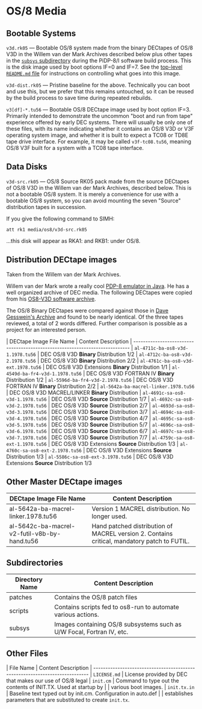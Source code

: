 # OS/8 Media


## Bootable Systems

`v3d.rk05` — Bootable OS/8 system made from the binary DECtapes
of OS/8 V3D in the Willem van der Mark Archives described below plus
other tapes in the [`subsys` subdirectory](/file/media/os8/subsys)
during the PiDP-8/I software build process. This is the disk image used
by boot options IF=0 and IF=7. See the [top-level `README.md`
file][tlrm] for instructions on controlling what goes into this image.

`v3d-dist.rk05` — Pristine baseline for the above. Technically you can
boot and use this, but we prefer that this remains untouched, so it can
be reused by the build process to save time during repeated rebuilds.

`v3[df]-*.tu56` — Bootable OS/8 DECtape image used by boot option IF=3.
Primarily intended to demonstrate the uncommon "boot and run from tape"
experience offered by early DEC systems. There will usually be only one
of these files, with its name indicating whether it contains an OS/8 V3D
or V3F operating system image, and whether it is built to expect a TC08
or TD8E tape drive interface. For example, it may be called
`v3f-tc08.tu56`, meaning OS/8 V3F built for a system with a TC08 tape
interface.


## Data Disks

`v3d-src.rk05` — OS/8 Source RK05 pack made from the source DECtapes
of OS/8 V3D in the Willem van der Mark Archives, described below. This
is not a bootable OS/8 system. It is merely a convenience for use with a
bootable OS/8 system, so you can avoid mounting the seven "Source"
distribution tapes in succession.

If you give the following command to SIMH:

    att rk1 media/os8/v3d-src.rk05
   
...this disk will appear as RKA1: and RKB1: under OS/8.


## Distribution DECtape images

Taken from the Willem van der Mark Archives.

Willem van der Mark wrote a really cool [PDP-8 emulator in Java][vdms].
He has a well organized archive of DEC media.  The following DECtapes
were copied from his [OS8-V3D software archive][vdms].

The OS/8 Binary DECtapes were compared against those in [Dave Gesswein's
Archive][dga] and found to be nearly identical.  Of the three tapes
reviewed, a total of 2 words differed. Further comparison is possible as
a project for an interested person.

| DECtape Image File Name               | Content Description
| ----------------------------------------------------------------------------
| `al-4711c-ba-os8-v3d-1.1978.tu56`     | DEC OS/8 V3D **Binary** Distribution  1/2
| `al-4712c-ba-os8-v3d-2.1978.tu56`     | DEC OS/8 V3D **Binary** Distribution  2/2
| `al-4761c-ba-os8-v3d-ext.1978.tu56`   | DEC OS/8 V3D Extensions **Binary** Distribution  1/1
| `al-4549d-ba-fr4-v3d-1.1978.tu56`     | DEC OS/8 V3D FORTRAN IV **Binary** Distribution  1/2
| `al-5596d-ba-fr4-v3d-2.1978.tu56`     | DEC OS/8 V3D FORTRAN IV **Binary** Distribution  2/2
| `al-5642a-ba-macrel-linker.1978.tu56` | DEC OS/8 V3D MACREL/LINKER **Binary** Distribution 
| `al-4691c-sa-os8-v3d-1.1978.tu56`     | DEC OS/8 V3D **Source** Distribution  1/7
| `al-4692c-sa-os8-v3d-2.1978.tu56`     | DEC OS/8 V3D **Source** Distribution  2/7
| `al-4693d-sa-os8-v3d-3.1978.tu56`     | DEC OS/8 V3D **Source** Distribution  3/7
| `al-4694c-sa-os8-v3d-4.1978.tu56`     | DEC OS/8 V3D **Source** Distribution  4/7
| `al-4695c-sa-os8-v3d-5.1978.tu56`     | DEC OS/8 V3D **Source** Distribution  5/7
| `al-4696c-sa-os8-v3d-6.1978.tu56`     | DEC OS/8 V3D **Source** Distribution  6/7
| `al-4697c-sa-os8-v3d-7.1978.tu56`     | DEC OS/8 V3D **Source** Distribution  7/7
| `al-4759c-sa-os8-ext-1.1978.tu56`     | DEC OS/8 V3D Extensions **Source** Distribution  1/3
| `al-4760c-sa-os8-ext-2.1978.tu56`     | DEC OS/8 V3D Extensions **Source** Distribution  1/3
| `al-5586c-sa-os8-ext-3.1978.tu56`     | DEC OS/8 V3D Extensions **Source** Distribution  1/3

## Other Master DECtape images

| DECtape Image File Name                       | Content Description
| ----------------------------------------------|------------------------------
| al-5642a-ba-macrel-linker.1978.tu56           | Version 1 MACREL distribution. No longer used.
| al-5642c-ba-macrel-v2-futil-v8b-by-hand.tu56  | Hand patched distribution of MACREL version 2. Contains critical, mandatory patch to FUTIL.

## Subdirectories

| Directory Name  | Content Description
| ----------------|------------------------------------------------------------
| patches     | Contains the OS/8 patch files
| scripts     | Contains scripts fed to os8-run to automate various actions.
| subsys      | Images containing OS/8 subsystems such as U/W Focal, Fortran IV, etc.

## Other Files

| File Name       | Content Description
| ----------------------------------------------------------------------------
| `LICENSE.md`    | License provided by DEC that makes our use of OS/8 legal
| `init.cm`   | Command to type out the contents of INIT.TX. Used at startup by
|         | various boot images.
| `init.tx.in`    | Baseline text typed out by init.cm.  Configuration in auto.def
|         | establishes parameters that are substituted to create `init.tx`.

[dga]:  http://www.pdp8online.com/images/images/misc_dectapes.shtml
[tlrm]: /doc/trunk/README.md
[vdms]: http://vandermark.ch/pdp8/index.php?n=OS8.OS8-V3D
[vdma]: http://vandermark.ch/pdp8/index.php
